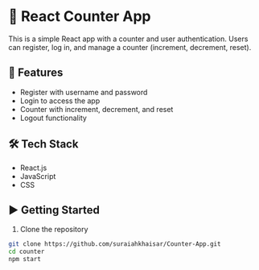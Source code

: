# 🔢 React Counter App

This is a simple React app with a counter and user authentication. Users can register, log in, and manage a counter (increment, decrement, reset).
## 🚀 Features

- Register with username and password
- Login to access the app
- Counter with increment, decrement, and reset
- Logout functionality
## 🛠 Tech Stack

- React.js
- JavaScript
- CSS
## ▶️ Getting Started

1. Clone the repository  
```bash
git clone https://github.com/suraiahkhaisar/Counter-App.git
cd counter
npm start
